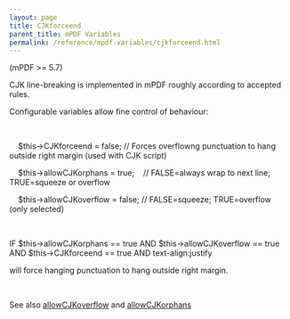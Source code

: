 ```yaml
---
layout: page
title: CJKforceend
parent_title: mPDF Variables
permalink: /reference/mpdf-variables/cjkforceend.html
---
```


<div id="bpmbook" class="bpmbook" style="direction:ltr;">
<div class="topic_user_field">
<div id="U0">
<p>(mPDF &gt;= 5.7)</p>
<p>CJK line-breaking is implemented in mPDF roughly according to accepted rules.</p>
<p>Configurable variables allow fine control of behaviour:</p>
<p>&nbsp;</p>
<p>&nbsp;&nbsp;&nbsp; $this-&gt;CJKforceend = false; // Forces overflowng punctuation to hang outside right margin (used with CJK script)</p>
<p>&nbsp;&nbsp;&nbsp; $this-&gt;allowCJKorphans = true;&nbsp;&nbsp;&nbsp; // FALSE=always wrap to next line; TRUE=squeeze or overflow

&nbsp;&nbsp;&nbsp; $this-&gt;allowCJKoverflow = false; // FALSE=squeeze; TRUE=overflow (only selected)</p>
<p>&nbsp;</p>
<p>IF $this-&gt;allowCJKorphans == true AND $this-&gt;allowCJKoverflow == true AND $this-&gt;CJKforceend == true AND text-align:justify

will force hanging punctuation to hang outside right margin.</p>
<p>&nbsp;</p>
<p>See also <a href="{{ "/reference/mpdf-variables/allowcjkoverflow.html" | prepend: site.baseurl }}">allowCJKoverflow</a> and <a href="{{ "/reference/mpdf-variables/allowcjkorphans.html" | prepend: site.baseurl }}">allowCJKorphans</a></p>
</div>
</div>

